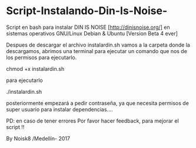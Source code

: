 # Script-Instalando-Din-Is-Noise-

Script en bash para instalar DIN IS NOISE [http://dinisnoise.org/] en sistemas operativos GNU/Linux Debian &amp; Ubuntu [Version Beta 4 ever]

Despues de descargar el archivo instalardin.sh vamos a la carpeta donde la descargamos, abrimos una terminal para ejecutar un comando que nos de los permisos para ejecutarlo. 

chmod +x instalardin.sh

para ejecutarlo 

./instalardin.sh

posteriormente empezará a pedir contraseña, ya que necesita permisos de super usuario para instalar dependencias....

PD: en caso de tener errores Por favor hacer feedback, para mejorar el script !!

By Noisk8 /Medellín- 2017
